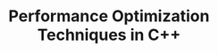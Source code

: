 ---
id: c++-performance-optimization-techniques
title: Performance Optimization Techniques in C++
sidebar_label: Performance Optimization Techniques in C++
sidebar_position: 2
tags:
  [
    c++,
    programming,
    c++ best practices,
    coding best practices,
    c++ performance optimization
  ]
description: In this tutorial, we'll delve into performance optimization techniques in C++. We'll explore various strategies and methods to improve the speed and efficiency of your C++ code. From algorithmic optimizations to memory management techniques and compiler optimizations, you'll learn how to identify bottlenecks and apply optimizations effectively. Understanding performance optimization techniques is crucial for writing fast and responsive C++ applications, ensuring they meet performance requirements and deliver a smooth user experience.
---